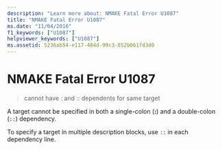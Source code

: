 ```yaml
---
description: "Learn more about: NMAKE Fatal Error U1087"
title: "NMAKE Fatal Error U1087"
ms.date: "11/04/2016"
f1_keywords: ["U1087"]
helpviewer_keywords: ["U1087"]
ms.assetid: 5236ab54-e117-484d-99c3-852b061fd3d0
---
```

# NMAKE Fatal Error U1087

> cannot have : and :: dependents for same target

A target cannot be specified in both a single-colon (**:**) and a double-colon (`::`) dependency.

To specify a target in multiple description blocks, use `::` in each dependency line.

